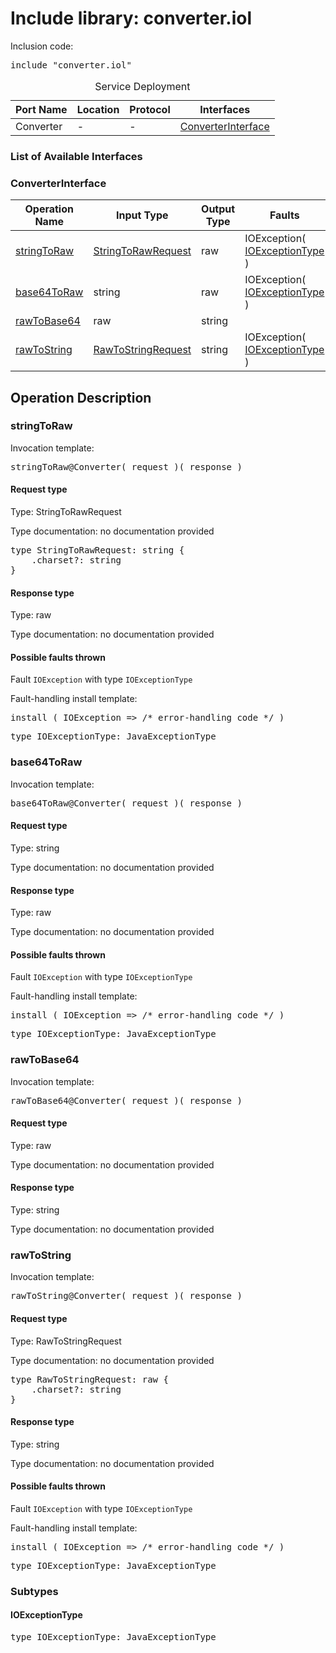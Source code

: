 # Include library: converter.iol

Inclusion code: <pre>include "converter.iol"</pre>

<table>
  <caption>Service Deployment</caption>
  <thead>
    <tr>
      <th>Port Name</th>
      <th>Location</th>
      <th>Protocol</th>
      <th>Interfaces</th>
    </tr>
  </thead>
  <tbody>
    <tr>
      <td>Converter</td>
      <td>-</td>
      <td>-</td>
      <td><a href="#ConverterInterface">ConverterInterface</a></td>
    </tr>
  </tbody>
</table>

<h3>List of Available Interfaces</h3>

<h3 id="ConverterInterface">ConverterInterface</h3>

<table>
  <thead>
    <tr>
      <th>Operation Name</th>
      <th>Input Type</th>
      <th>Output Type</th>
      <th>Faults</th>
    </tr>
  </thead>
  <tbody>
    <tr>
      <td><a href="#stringToRaw">stringToRaw</a></td>
      <td><a href="#StringToRawRequest">StringToRawRequest</a></td>
      <td>raw</td>
      <td>
        IOException( <a href="#IOExceptionType">IOExceptionType</a> )
      </td>
    </tr>
    <tr>
      <td><a href="#base64ToRaw">base64ToRaw</a></td>
      <td>string</td>
      <td>raw</td>
      <td>
        IOException( <a href="#IOExceptionType">IOExceptionType</a> )
      </td>
    </tr>
    <tr>
      <td><a href="#rawToBase64">rawToBase64</a></td>
      <td>raw</td>
      <td>string</td>
      <td>
      </td>
    </tr>
    <tr>
      <td><a href="#rawToString">rawToString</a></td>
      <td><a href="#RawToStringRequest">RawToStringRequest</a></td>
      <td>string</td>
      <td>
        IOException( <a href="#IOExceptionType">IOExceptionType</a> )
      </td>
    </tr>
  </tbody>
</table>

<h2>Operation Description</h2>



<h3 id="stringToRaw">stringToRaw</h3>


Invocation template: 
<pre>stringToRaw@Converter( request )( response )</pre>

<h4 id="StringToRawRequest">Request type</h4>

Type: StringToRawRequest

Type documentation: no documentation provided 
<pre>type StringToRawRequest: string {
	.charset?: string
}</pre>


<h4>Response type</h4>

Type: raw

Type documentation: no documentation provided 




<h4>Possible faults thrown</h4>



Fault <code>IOException</code> with type <code>IOExceptionType</code>

Fault-handling install template: 
<pre>install ( IOException => /* error-handling code */ )</pre>
<pre>type IOExceptionType: JavaExceptionType</pre>



<h3 id="base64ToRaw">base64ToRaw</h3>


Invocation template: 
<pre>base64ToRaw@Converter( request )( response )</pre>

<h4>Request type</h4>

Type: string

Type documentation: no documentation provided 



<h4>Response type</h4>

Type: raw

Type documentation: no documentation provided 




<h4>Possible faults thrown</h4>



Fault <code>IOException</code> with type <code>IOExceptionType</code>

Fault-handling install template: 
<pre>install ( IOException => /* error-handling code */ )</pre>
<pre>type IOExceptionType: JavaExceptionType</pre>



<h3 id="rawToBase64">rawToBase64</h3>


Invocation template: 
<pre>rawToBase64@Converter( request )( response )</pre>

<h4>Request type</h4>

Type: raw

Type documentation: no documentation provided 



<h4>Response type</h4>

Type: string

Type documentation: no documentation provided 








<h3 id="rawToString">rawToString</h3>


Invocation template: 
<pre>rawToString@Converter( request )( response )</pre>

<h4 id="RawToStringRequest">Request type</h4>

Type: RawToStringRequest

Type documentation: no documentation provided 
<pre>type RawToStringRequest: raw {
	.charset?: string
}</pre>


<h4>Response type</h4>

Type: string

Type documentation: no documentation provided 




<h4>Possible faults thrown</h4>



Fault <code>IOException</code> with type <code>IOExceptionType</code>

Fault-handling install template: 
<pre>install ( IOException => /* error-handling code */ )</pre>
<pre>type IOExceptionType: JavaExceptionType</pre>



<h3>Subtypes</h3>


<h4 id="IOExceptionType">IOExceptionType</h4>

<pre>type IOExceptionType: JavaExceptionType</pre>



